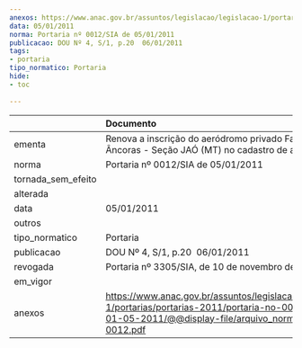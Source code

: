 ```yaml
---
anexos: https://www.anac.gov.br/assuntos/legislacao/legislacao-1/portarias/portarias-2011/portaria-no-0012-sia-de-01-05-2011/@@display-file/arquivo_norma/PA2011-0012.pdf
data: 05/01/2011
norma: Portaria nº 0012/SIA de 05/01/2011
publicacao: DOU Nº 4, S/1, p.20  06/01/2011
tags:
- portaria
tipo_normatico: Portaria
hide: 
- toc 
 
---
```


|                    | Documento                                                                                                                                                         |
|:-------------------|:------------------------------------------------------------------------------------------------------------------------------------------------------------------|
| ementa             | Renova a inscrição do aeródromo privado Fazenda Duas Âncoras - Seção JAÓ (MT) no cadastro de aeródromos.                                                          |
| norma              | Portaria nº 0012/SIA de 05/01/2011                                                                                                                                |
| tornada_sem_efeito |                                                                                                                                                                   |
| alterada           |                                                                                                                                                                   |
| data               | 05/01/2011                                                                                                                                                        |
| outros             |                                                                                                                                                                   |
| tipo_normatico     | Portaria                                                                                                                                                          |
| publicacao         | DOU Nº 4, S/1, p.20  06/01/2011                                                                                                                                   |
| revogada           | Portaria nº 3305/SIA, de 10 de novembro de 2016.                                                                                                                  |
| em_vigor           |                                                                                                                                                                   |
| anexos             | https://www.anac.gov.br/assuntos/legislacao/legislacao-1/portarias/portarias-2011/portaria-no-0012-sia-de-01-05-2011/@@display-file/arquivo_norma/PA2011-0012.pdf |